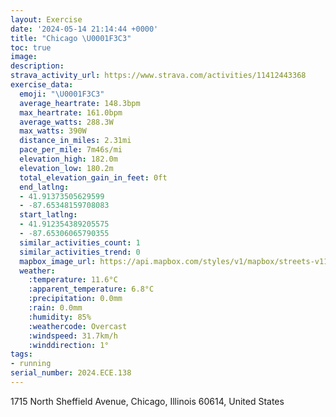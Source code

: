 ```yaml
---
layout: Exercise
date: '2024-05-14 21:14:44 +0000'
title: "Chicago \U0001F3C3"
toc: true
image:
description:
strava_activity_url: https://www.strava.com/activities/11412443368
exercise_data:
  emoji: "\U0001F3C3"
  average_heartrate: 148.3bpm
  max_heartrate: 161.0bpm
  average_watts: 288.3W
  max_watts: 390W
  distance_in_miles: 2.31mi
  pace_per_mile: 7m46s/mi
  elevation_high: 182.0m
  elevation_low: 180.2m
  total_elevation_gain_in_feet: 0ft
  end_latlng:
  - 41.91373505629599
  - -87.65348159708083
  start_latlng:
  - 41.912354389205575
  - -87.65306065790355
  similar_activities_count: 1
  similar_activities_trend: 0
  mapbox_image_url: https://api.mapbox.com/styles/v1/mapbox/streets-v11/static/path-5+787af2-1.0(%7Dly~Flw~uOc%40C_ADqC%40g%40Du%40Aq%40DoC%40_DDi%40Au%5Bd%40wF%40%7DDLc%40DQFCH%3FTDhBFdHBlNCZU%40CTAp%40HdIFlPHn%40dHQjKKREHYHEjBCp%40CFCp%40y%40hB_D~%40sAn%40eAr%40eApDwFh%40s%40vBkDlKcP),pin-s-s+e5b22e(-87.65319,41.91455),pin-s-f+89ae00(-87.65571999999997,41.91546)/auto/800x800?access_token=pk.eyJ1Ijoiam9zaGJlY2ttYW4iLCJhIjoiY205eWR2aDd1MWZ6djJrbXc4a3M0bWZleiJ9.XiG9OWkNcZk2QzjJbxLB4A
  weather:
    :temperature: 11.6°C
    :apparent_temperature: 6.8°C
    :precipitation: 0.0mm
    :rain: 0.0mm
    :humidity: 85%
    :weathercode: Overcast
    :windspeed: 31.7km/h
    :winddirection: 1°
tags:
- running
serial_number: 2024.ECE.138
---
```

1715 North Sheffield Avenue, Chicago, Illinois 60614, United States
